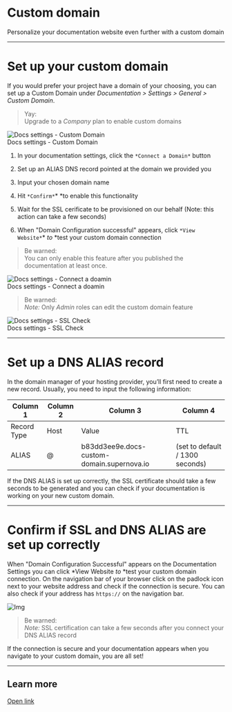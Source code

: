 
# Custom domain

Personalize your documentation website even further with a custom domain

---

# Set up your custom domain

If you would prefer your project have a domain of your choosing, you can set up a Custom Domain under *Documentation > Settings > General > Custom Domain*.

> Yay:  
> Upgrade to a *Company* plan to enable custom domains

  
![Docs settings - Custom Domain](https://studio-assets.supernova.io/design-systems/6475/029e158d-a690-4249-a327-f9eaed6e8d6c.png?Expires=1972252800&Policy=eyJTdGF0ZW1lbnQiOlt7IlJlc291cmNlIjoiaHR0cHM6Ly9zdHVkaW8tYXNzZXRzLnN1cGVybm92YS5pby9kZXNpZ24tc3lzdGVtcy82NDc1LzAyOWUxNThkLWE2OTAtNDI0OS1hMzI3LWY5ZWFlZDZlOGQ2Yy5wbmciLCJDb25kaXRpb24iOnsiRGF0ZUxlc3NUaGFuIjp7IkFXUzpFcG9jaFRpbWUiOjE5NzIyNTI4MDB9fX1dfQ__&Signature=RK2OQHpZwv5-nKMLq-BjYV1dvah3m3OFrX8ecIOGOy-TrfxthlCb6Z62kWuQB6RryQJjmX6bda7K-3-TBht2XedSSZ8IxgKoOgyU6yQGdhQ0t8u6wdpluajf0mPNbPzVk15CxMeY3bjv7-Mc8eCDBJhB5l7P2eeRo1j7RVkiiwJ2nJxXkoLY9RmJbFqp6Sg92hlk7nRn1GEkI8EAQkcUP53Zqz3we5eKhzBsxsG2ysIrsugnExSOBF~yOAZYCMd-9zymOyyVNp7ICFdEb1PmWGg2YKUY4vK5I7okBHE~1XC8qxPdSk3FDlwzOd-vIRWsDmqeJi4DyWOCspZBGax7ww__&Key-Pair-Id=APKAJGK34LCCAUR7N6LA)  
Docs settings - Custom Domain  


1. In your documentation settings, click the `*Connect a Domain*` button

1. Set up an ALIAS DNS record pointed at the domain we provided you

1. Input your chosen domain name

1. Hit `*Confirm*`* *to enable this functionality

1. Wait for the SSL cerificate to be provisioned on our behalf (Note: this action can take a few seconds)

1. When "Domain Configuration successful" appears, click `*View Website*`* *to* *test your custom domain connection

> Be warned:  
> You can only enable this feature after you published the documentation at least once.

  
![Docs settings - Connect a doamin](https://studio-assets.supernova.io/design-systems/6475/8d46605e-b273-419b-88f2-006c4234c350.png?Expires=1972252800&Policy=eyJTdGF0ZW1lbnQiOlt7IlJlc291cmNlIjoiaHR0cHM6Ly9zdHVkaW8tYXNzZXRzLnN1cGVybm92YS5pby9kZXNpZ24tc3lzdGVtcy82NDc1LzhkNDY2MDVlLWIyNzMtNDE5Yi04OGYyLTAwNmM0MjM0YzM1MC5wbmciLCJDb25kaXRpb24iOnsiRGF0ZUxlc3NUaGFuIjp7IkFXUzpFcG9jaFRpbWUiOjE5NzIyNTI4MDB9fX1dfQ__&Signature=CqAejXzv68P00wR1QQxotCkwlGnKWd0lLwSufLlcNS7DJ1KexG8Hw-hlTIvXLxddbshwpZlzIByIshNeoPBKCaku29Drn0vgcz4hS8LKF6cVoBlkfZdzCOXvixZcOBa5uP1h0ONaXbXVBCni2tY0gq8XMrwdl4BIQXZEo8kVR26Q7yjhfks~WZ7hTpw2Wo5X5836VS~TG80qrnMl~-RO5d70I~PwPldq8NaJo9CO~OiDibORtMl4TYt0VaYfQov6EZlYDVv9F2y9xHBXu~gORhU39flpRrggPuW0JxTZZR0q9ybcX8pG0hVVgtKOCMgqogN4uVC68mEsK-QvpnTKuA__&Key-Pair-Id=APKAJGK34LCCAUR7N6LA)  
Docs settings - Connect a doamin  


> Be warned:  
> *Note:* Only *Admin* roles can edit the custom domain feature

  
![Docs settings - SSL Check](https://studio-assets.supernova.io/design-systems/6475/78440fdb-74f1-4087-afd4-2a5b3cc22827.png?Expires=1972252800&Policy=eyJTdGF0ZW1lbnQiOlt7IlJlc291cmNlIjoiaHR0cHM6Ly9zdHVkaW8tYXNzZXRzLnN1cGVybm92YS5pby9kZXNpZ24tc3lzdGVtcy82NDc1Lzc4NDQwZmRiLTc0ZjEtNDA4Ny1hZmQ0LTJhNWIzY2MyMjgyNy5wbmciLCJDb25kaXRpb24iOnsiRGF0ZUxlc3NUaGFuIjp7IkFXUzpFcG9jaFRpbWUiOjE5NzIyNTI4MDB9fX1dfQ__&Signature=YGGoyN9ORi6XJM4IJjXMmI1mx9kIBzGI632YKefD-bAsVHRvV2947KBcjnUu9ftXW7ihSvFtQxlllpe~R1QcJ40rQS1HaWJ0RhjFBYj1uQiaUO1I65EFcfFBst4M0DCK0pjMwp9FtY-VpDboYypoOGgJ7EXdeiiDt2jSQkD1HR4bVF-1XeXZNWpcYc4iwJYhNEmI3j3gRTRORpHwp984vn5cnkWXk~eQn06~OczyJzX8HKjQ9TluAHbTnw~PYgvIjy-WqCyNLS95Mjv31B2L-cNCgamzj-8P84skb~kZq82ddECUnuqXHoSs9JgJCexTiWKpo~HCWkkHZfcwNlZ9fw__&Key-Pair-Id=APKAJGK34LCCAUR7N6LA)  
Docs settings - SSL Check  


---

# Set up a DNS ALIAS record

In the domain manager of your hosting provider, you’ll first need to create a new record. Usually, you need to input the following information:

  
| Column 1 | Column 2 | Column 3 | Column 4 |  
| --- | --- | --- | --- |  
| Record Type | Host | Value | TTL |  
| ALIAS | @ | b83dd3ee9e.docs-custom-domain.supernova.io | (set to default / 1300 seconds) |  


If the DNS ALIAS is set up correctly, the SSL certificate should take a few seconds to be generated and you can check if your documentation is working on your new custom domain.

---

# Confirm if SSL and DNS ALIAS are set up correctly

When "Domain Configuration Successful" appears on the Documentation Settings you can click *View Website *to* *test your custom domain connection. On the navigation bar of your browser click on the padlock icon next to your website address and check if the connection is secure. You can also check if your address has `https://` on the navigation bar.

![Img](https://studio-assets.supernova.io/design-systems/6475/bb1c9950-73b5-40c2-bf6f-a6a7a2178211.png?Expires=1972252800&Policy=eyJTdGF0ZW1lbnQiOlt7IlJlc291cmNlIjoiaHR0cHM6Ly9zdHVkaW8tYXNzZXRzLnN1cGVybm92YS5pby9kZXNpZ24tc3lzdGVtcy82NDc1L2JiMWM5OTUwLTczYjUtNDBjMi1iZjZmLWE2YTdhMjE3ODIxMS5wbmciLCJDb25kaXRpb24iOnsiRGF0ZUxlc3NUaGFuIjp7IkFXUzpFcG9jaFRpbWUiOjE5NzIyNTI4MDB9fX1dfQ__&Signature=VGxizGYH7mw70P-Fr56WCvfN6QQc6s1XMrgYu6z-qf~2Sw9bDMLFwWpSXh5uF5GfTgTNvUuJRjxhpe9sVtIuEUyXYmCXaF8LpFqXy~co6mRmUWezzzYvFqd--7F8wxMWWTuJ2bwTSB64sVWfbm3YbNnJL33dN9O~GMXYLqarKcT6fVG2C-uJr3WlvtadHtH49-KgE5azEEm-OIC-5WWax6K3f97e9cRNiuvJQE-s2S1yOD65Pmeej09iO3ZyulRYvKNfDYX3dzM90UXKTL6T1lkHESy4ptbFbvCGyRLjQ7vStS0py4v5LLeGE18JH3s3ybHnHxgvqiTvQvYCmNFRJA__&Key-Pair-Id=APKAJGK34LCCAUR7N6LA)

> Be warned:  
> *Note:* SSL certification can take a few seconds after you connect your DNS ALIAS record

If the connection is secure and your documentation appears when you navigate to your custom domain, you are all set!

---

## Learn more

  
[Open link](https://support.google.com/cloudidentity/answer/48090)  
